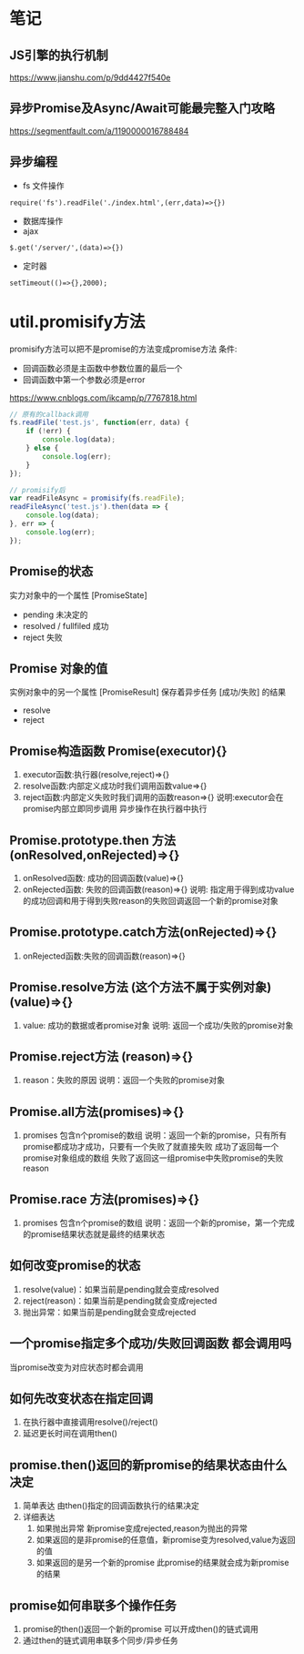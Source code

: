 # 笔记
## JS引擎的执行机制
https://www.jianshu.com/p/9dd4427f540e
## 异步Promise及Async/Await可能最完整入门攻略
https://segmentfault.com/a/1190000016788484
## 异步编程
* fs 文件操作
```
require('fs').readFile('./index.html',(err,data)=>{})
```
* 数据库操作
* ajax
```
$.get('/server/',(data)=>{})
```
* 定时器
```
setTimeout(()=>{},2000);
```
# util.promisify方法
promisify方法可以把不是promise的方法变成promise方法
条件:
- 回调函数必须是主函数中参数位置的最后一个
- 回调函数中第一个参数必须是error

https://www.cnblogs.com/ikcamp/p/7767818.html

```javascript
// 原有的callback调用
fs.readFile('test.js', function(err, data) {
    if (!err) {
        console.log(data);
    } else {
        console.log(err);
    }
});

// promisify后
var readFileAsync = promisify(fs.readFile);
readFileAsync('test.js').then(data => {
    console.log(data);
}, err => {
    console.log(err);
});
```

## Promise的状态
实力对象中的一个属性 [PromiseState]
* pending 未决定的
* resolved / fullfiled 成功
* reject 失败

## Promise 对象的值
实例对象中的另一个属性 [PromiseResult]
保存着异步任务 [成功/失败] 的结果
* resolve
* reject

## Promise构造函数 Promise(executor){}
1. executor函数:执行器(resolve,reject)=>{}
2. resolve函数:内部定义成功时我们调用函数value=>{}
3. reject函数:内部定义失败时我们调用的函数reason=>{}
说明:executor会在promise内部立即同步调用 异步操作在执行器中执行

## Promise.prototype.then 方法(onResolved,onRejected)=>{}
1. onResolved函数: 成功的回调函数(value)=>{}
2. onRejected函数: 失败的回调函数(reason)=>{}
说明: 指定用于得到成功value的成功回调和用于得到失败reason的失败回调返回一个新的promise对象

## Promise.prototype.catch方法(onRejected)=>{}
1. onRejected函数:失败的回调函数(reason)=>{}

## Promise.resolve方法 (这个方法不属于实例对象)(value)=>{}
1. value: 成功的数据或者promise对象
说明: 返回一个成功/失败的promise对象

## Promise.reject方法 (reason)=>{}
1. reason：失败的原因
说明：返回一个失败的promise对象

## Promise.all方法(promises)=>{}
1. promises 包含n个promise的数组
说明：返回一个新的promise，只有所有promise都成功才成功，只要有一个失败了就直接失败
成功了返回每一个promise对象组成的数组 失败了返回这一组promise中失败promise的失败reason

## Promise.race 方法(promises)=>{}
1. promises 包含n个promise的数组
说明：返回一个新的promise，第一个完成的promise结果状态就是最终的结果状态

## 如何改变promise的状态
1. resolve(value)：如果当前是pending就会变成resolved
2. reject(reason)：如果当前是pending就会变成rejected
3. 抛出异常：如果当前是pending就会变成rejected

## 一个promise指定多个成功/失败回调函数 都会调用吗
当promise改变为对应状态时都会调用

## 如何先改变状态在指定回调
1. 在执行器中直接调用resolve()/reject()
2. 延迟更长时间在调用then()

## promise.then()返回的新promise的结果状态由什么决定
1. 简单表达 由then()指定的回调函数执行的结果决定
2. 详细表达
    1. 如果抛出异常 新promise变成rejected,reason为抛出的异常
    2. 如果返回的是非promise的任意值，新promise变为resolved,value为返回的值
    3. 如果返回的是另一个新的promise 此promise的结果就会成为新promise的结果

## promise如何串联多个操作任务
1. promise的then()返回一个新的promise 可以开成then()的链式调用
2. 通过then的链式调用串联多个同步/异步任务